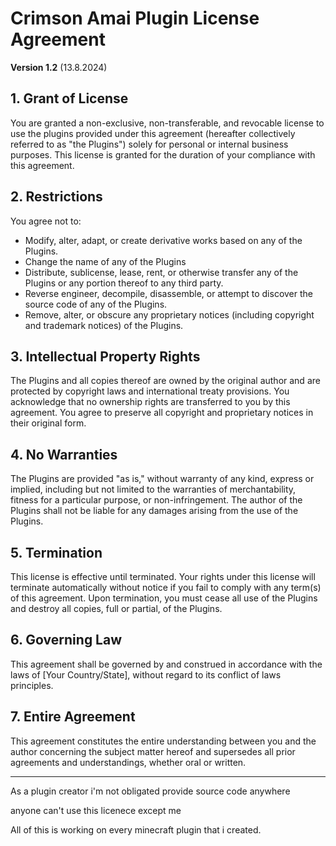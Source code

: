 # Crimson Amai Plugin License Agreement

**Version 1.2** (13.8.2024)

## 1. Grant of License

You are granted a non-exclusive, non-transferable, and revocable license to use the plugins provided under this agreement (hereafter collectively referred to as "the Plugins") solely for personal or internal business purposes. This license is granted for the duration of your compliance with this agreement.

## 2. Restrictions

You agree not to:

- Modify, alter, adapt, or create derivative works based on any of the Plugins.
- Change the name of any of the Plugins
- Distribute, sublicense, lease, rent, or otherwise transfer any of the Plugins or any portion thereof to any third party.
- Reverse engineer, decompile, disassemble, or attempt to discover the source code of any of the Plugins.
- Remove, alter, or obscure any proprietary notices (including copyright and trademark notices) of the Plugins.

## 3. Intellectual Property Rights

The Plugins and all copies thereof are owned by the original author and are protected by copyright laws and international treaty provisions. You acknowledge that no ownership rights are transferred to you by this agreement. You agree to preserve all copyright and proprietary notices in their original form.

## 4. No Warranties

The Plugins are provided "as is," without warranty of any kind, express or implied, including but not limited to the warranties of merchantability, fitness for a particular purpose, or non-infringement. The author of the Plugins shall not be liable for any damages arising from the use of the Plugins.

## 5. Termination

This license is effective until terminated. Your rights under this license will terminate automatically without notice if you fail to comply with any term(s) of this agreement. Upon termination, you must cease all use of the Plugins and destroy all copies, full or partial, of the Plugins.

## 6. Governing Law

This agreement shall be governed by and construed in accordance with the laws of [Your Country/State], without regard to its conflict of laws principles.

## 7. Entire Agreement

This agreement constitutes the entire understanding between you and the author concerning the subject matter hereof and supersedes all prior agreements and understandings, whether oral or written.

---
As a plugin creator i'm not obligated provide source code anywhere

anyone can't use this licenece except me

All of this is working on every minecraft plugin that i created.
